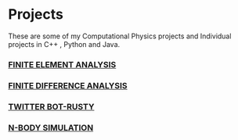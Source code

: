 # Projects
These are some of my Computational Physics projects and Individual projects in C++ , Python and Java.


### [FINITE ELEMENT ANALYSIS](https://github.com/smitz94/Projects/tree/master/Finite%20Difference%20Analysis)
### [FINITE DIFFERENCE ANALYSIS](https://github.com/smitz94/Projects/tree/master/Finite%20Element%20Analysis)
### [TWITTER BOT-RUSTY](https://github.com/smitz94/Projects/tree/master/Twitter%20Bot-Rusty)
### [N-BODY SIMULATION](https://github.com/smitz94/Projects/tree/master/N-Body%20Simulation)
